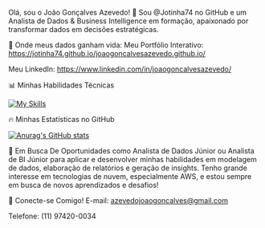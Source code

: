 Olá, sou o João Gonçalves Azevedo! 👋
Sou @Jotinha74 no GitHub e um Analista de Dados & Business Intelligence em formação, apaixonado por transformar dados em decisões estratégicas.

🚀 Onde meus dados ganham vida:
Meu Portfólio Interativo: https://jotinha74.github.io/joaogoncalvesazevedo.github.io/

Meu LinkedIn: https://www.linkedin.com/in/joaogoncalvesazevedo/


📊 Minhas Habilidades Técnicas

[![My Skills](https://skillicons.dev/icons?i=powerbi,lookerstudio,excel,sheets,python,vscode,aws,sql)](https://skillicons.dev)



🔥 Minhas Estatísticas no GitHub

[![Anurag's GitHub stats](https://github-readme-stats.vercel.app/api?username=Jotinha74&show_icons=true&theme=dark)](https://github.com/anuraghazra/github-readme-stats)




🎯 Em Busca De
Oportunidades como Analista de Dados Júnior ou Analista de BI Júnior para aplicar e desenvolver minhas habilidades em modelagem de dados, elaboração de relatórios e geração de insights. Tenho grande interesse em tecnologias de nuvem, especialmente AWS, e estou sempre em busca de novos aprendizados e desafios!

🤝 Conecte-se Comigo!
E-mail: azevedojoaogoncalves@gmail.com

Telefone: (11) 97420-0034


